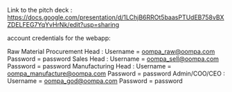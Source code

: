 Link to the pitch deck : https://docs.google.com/presentation/d/1LChjB6RROt5baasPTUdEB758vBXZDELFEG7YqYvHrNk/edit?usp=sharing

account credentials for the webapp:
  
  Raw Material Procurement Head : 
      Username = oompa_raw@oompa.com
      Password = password
  Sales Head : 
     Username = oompa_sell@oompa.com
      Password = password
  Manufacturing Head : 
      Username = oompa_manufacture@oompa.com
      Password = password
  Admin/COO/CEO : 
      Username = oompa_god@oompa.com
      Password = password

